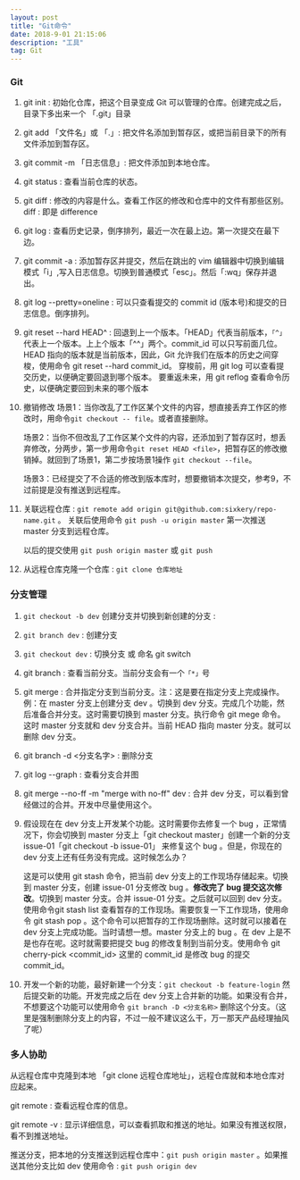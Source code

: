 ```yaml
---
layout: post
title: "Git命令"
date: 2018-9-01 21:15:06 
description: "工具"
tag: Git
---
```



### Git

1. git init : 初始化仓库，把这个目录变成 Git 可以管理的仓库。创建完成之后，目录下多出来一个 「.git」目录
2. git add 「文件名」或 「.」: 把文件名添加到暂存区，或把当前目录下的所有文件添加到暂存区。
3. git commit -m 「日志信息」: 把文件添加到本地仓库。
4. git status : 查看当前仓库的状态。
5. git diff : 修改的内容是什么。查看工作区的修改和仓库中的文件有那些区别。diff : 即是 difference
6. git log : 查看历史记录，倒序排列，最近一次在最上边。第一次提交在最下边。
7. git commit -a : 添加暂存区并提交，然后在跳出的 vim 编辑器中切换到编辑模式「i」,写入日志信息。切换到普通模式「esc」。然后「:wq」保存并退出。
8. git log --pretty=oneline : 可以只查看提交的 commit id (版本号)和提交的日志信息。倒序排列。
9. git reset --hard HEAD^ : 回退到上一个版本。「HEAD」代表当前版本，`「^」`代表上一个版本。上上个版本「^^」两个。commit_id 可以只写前面几位。
   HEAD 指向的版本就是当前版本，因此，Git 允许我们在版本的历史之间穿梭，使用命令 git reset --hard commit_id。
   穿梭前，用 git log 可以查看提交历史，以便确定要回退到哪个版本。
   要重返未来，用 git reflog 查看命令历史，以便确定要回到未来的哪个版本
10. 撤销修改
    场景1：当你改乱了工作区某个文件的内容，想直接丢弃工作区的修改时，用命令`git checkout -- file`。或者直接删除。
	
    场景2：当你不但改乱了工作区某个文件的内容，还添加到了暂存区时，想丢弃修改，分两步，第一步用命令`git reset HEAD <file>`，把暂存区的修改撤销掉。就回到了场景1，第二步按场景1操作 `git checkout --file`。
	
    场景3：已经提交了不合适的修改到版本库时，想要撤销本次提交，参考9，不过前提是没有推送到远程库。
	
11. 关联远程仓库 : `git remote add origin git@github.com:sixkery/repo-name.git` 。
    关联后使用命令 `git push -u origin master` 第一次推送 master 分支到远程仓库。

    以后的提交使用 `git push origin master` 或 `git push`

12. 从远程仓库克隆一个仓库
    : `git clone 仓库地址`

### 分支管理

1. `git checkout -b dev` 创建分支并切换到新创建的分支 :
2. `git branch dev`  : 创建分支
3. `git checkout dev` : 切换分支 或 命名 git switch
4. git branch : 查看当前分支。当前分支会有一个`「*」`号

5. git merge : 合并指定分支到当前分支。注：这是要在指定分支上完成操作。例：在 master 分支上创建分支 dev 。切换到 dev 分支。完成几个功能，然后准备合并分支。这时需要切换到 master 分支。执行命令 git mege 命令。这时 master 分支就和 dev 分支合并。当前 HEAD 指向 master 分支。就可以删除 dev 分支。

6. git branch -d <分支名字> : 删除分支
7. git log --graph : 查看分支合并图
8. git merge --no-ff -m "merge with no-ff" dev : 合并 dev 分支，可以看到曾经做过的合并。开发中尽量使用这个。
9. 假设现在在 dev 分支上开发某个功能。这时需要你去修复一个 bug ，正常情况下，你会切换到 master 分支上「git checkout master」创建一个新的分支 issue-01「git checkout -b issue-01」 来修复这个 bug 。但是，你现在的 dev 分支上还有任务没有完成。这时候怎么办？

   这是可以使用 git stash 命令，把当前 dev 分支上的工作现场存储起来。切换到 master 分支，创建 issue-01 分支修改 bug 。**修改完了 bug 提交这次修改**。切换到 master 分支。合并 issue-01 分支。之后就可以回到 dev 分支。使用命令git stash list 查看暂存的工作现场。需要恢复一下工作现场，使用命令 git stash pop 。这个命令可以把暂存的工作现场删除。这时就可以接着在 dev 分支上完成功能。当时请想一想。master 分支上的 bug 。在 dev 上是不是也存在呢。这时就需要把提交 bug 的修改复制到当前分支。使用命令 git cherry-pick <commit_id> 这里的 commit_id 是修改 bug 的提交 commit_id。

10. 开发一个新的功能，最好新建一个分支：`git checkout -b feature-login` 然后提交新的功能。开发完成之后在 dev 分支上合并新的功能。如果没有合并，不想要这个功能可以使用命令 `git branch -D <分支名称>` 删除这个分支。（这里是强制删除分支上的内容，不过一般不建议这么干，万一那天产品经理抽风了呢）

### 多人协助

从远程仓库中克隆到本地 「git clone 远程仓库地址」，远程仓库就和本地仓库对应起来。

git remote : 查看远程仓库的信息。

git remote -v : 显示详细信息，可以查看抓取和推送的地址。如果没有推送权限，看不到推送地址。

推送分支，把本地的分支推送到远程仓库中：`git push origin master` 。如果推送其他分支比如 dev 使用命令 : `git push origin dev` 